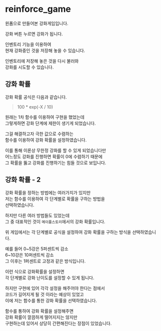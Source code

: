 # reinforce_game

윈폼으로 만들어본 강화게임입니다.  

강화 버튼 누르면 강화가 됩니다.  

인벤토리 기능을 이용하여  
현재 강화중인 것을 저장해 놓을 수 있습니다.  

인벤토리에 저장해 놓은 것을 다시 불러와  
강화를 시도할 수 있습니다.  

## 강화 확률

강화 확률 공식은 다음과 같습니다.
> 100 * exp(-X / 10)  

원래는 1차 함수를 이용하여 구현을 했었는데  
그렇게하면 강화 단계에 제한이 생기게 되었습니다.  

그걸 해결하고자 극한 값으로 수렴하는  
함수를 이용하여 강화 확률을 설정하였습니다.  

이를 통해 이론상 무한정 강화를 할 수 있게 되었습니다만  
어느정도 강화를 진행하면 확률이 0에 수렴하기 때문에  
그 확률을 뚫고 강화를 진행하기는 힘들 것으로 보입니다.  

## 강화 확률 - 2

강화 확률을 정하는 방법에는 여러가지가 있지만  
저는 함수를 이용하여 각 단계별로 확률을 구하는 방법을  
선택하였습니다.  

하지만 다른 여러 방법들도 있었는데  
그 중 대표적인 것이 `메이플스토리`에서의 강화 확률입니다.  

위 게임에서는 각 단계별로 공식을 설정하여 강화 확률을 구하는 방식을 선택하였습니다.  

예를 들어 0~5강은 5퍼센트씩 감소  
6~10강은 10퍼센트씩 감소  
그 이후는 1퍼센트로 고정과 같은 방식입니다.  

이런 식으로 강화확률을 설정하면  
각 단계별로 강화 난이도를 설정할 수 있게 됩니다.  

하지만 구현에 있어 각각 설정을 해주어야 한다는 점에서  
코드가 길어지게 될 것 이라는 예상이 있었고  
이에 저는 함수를 통한 강화 확률을 선택하였습니다.  

함수를 통하여 강화 확률을 설정해주면  
강화 확률이 깔끔하게 떨어지지는 않지만  
구현하는데 있어서 상당히 간편해진다는 장점이 있었습니다.  
